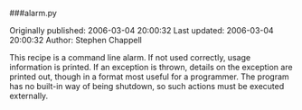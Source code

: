 ###alarm.py

Originally published: 2006-03-04 20:00:32
Last updated: 2006-03-04 20:00:32
Author: Stephen Chappell

This recipe is a command line alarm. If not used correctly, usage information is printed. If an exception is thrown, details on the exception are printed out, though in a format most useful for a programmer. The program has no built-in way of being shutdown, so such actions must be executed externally.